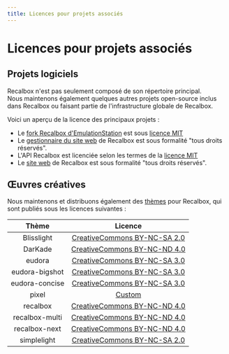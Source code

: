 ```yaml
---
title: Licences pour projets associés
---
```


# Licences pour projets associés

## Projets logiciels

Recalbox n'est pas seulement composé de son répertoire principal.  
Nous maintenons également quelques autres projets open-source inclus dans Recalbox ou faisant partie de l'infrastructure globale de Recalbox.

Voici un aperçu de la licence des principaux projets :

* Le [fork Recalbox d'EmulationStation](https://gitlab.com/recalbox/recalbox-emulationstation) est sous [licence MIT](/v/francais/presentation/licence/complements/licence-mit)
* Le [gestionnaire du site web](https://gitlab.com/recalbox/recalbox-manager) de Recalbox est sous formalité "tous droits réservés".
* L'API Recalbox est licenciée selon les termes de la [licence MIT](/v/francais/presentation/licence/complements/licence-mit)
* Le [site web](https://gitlab.com/recalbox/www.recalbox.com) de Recalbox est sous formalité "tous droits réservés".

## Œuvres créatives

Nous maintenons et distribuons également des [thèmes](https://gitlab.com/recalbox/recalbox-themes) pour Recalbox, qui sont publiés sous les licences suivantes :

| Thème | Licence |
| :---: | :---: |
| Blisslight | [CreativeCommons BY-NC-SA 2.0](https://creativecommons.org/licenses/by-nc-sa/2.0/) |
| DarKade | [CreativeCommons BY-NC-ND 4.0](https://creativecommons.org/licenses/by-nc-nd/4.0/) |
| eudora | [CreativeCommons BY-NC-SA 3.0](https://creativecommons.org/licenses/by-nc-sa/3.0/) |
| eudora-bigshot | [CreativeCommons BY-NC-SA 3.0](https://creativecommons.org/licenses/by-nc-sa/3.0/) |
| eudora-concise | [CreativeCommons BY-NC-SA 3.0](https://creativecommons.org/licenses/by-nc-sa/3.0/) |
| pixel | [Custom](/v/francais/presentation/licence/complements/licence-du-theme-pixel) |
| recalbox | [CreativeCommons BY-NC-ND 4.0](https://creativecommons.org/licenses/by-nc-nd/4.0/) |
| recalbox-multi | [CreativeCommons BY-NC-ND 4.0](https://creativecommons.org/licenses/by-nc-nd/4.0/) |
| recalbox-next | [CreativeCommons BY-NC-ND 4.0](https://creativecommons.org/licenses/by-nc-nd/4.0/) |
| simplelight | [CreativeCommons BY-NC-SA 2.0](https://creativecommons.org/licenses/by-nc-sa/2.0/) |

